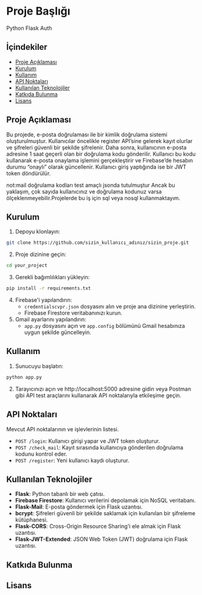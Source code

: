 
# Proje Başlığı

Python Flask Auth

## İçindekiler
- [Proje Açıklaması](#proje-açıklaması)
- [Kurulum](#kurulum)
- [Kullanım](#kullanım)
- [API Noktaları](#api-noktaları)
- [Kullanılan Teknolojiler](#kullanılan-teknolojiler)
- [Katkıda Bulunma](#katkıda-bulunma)
- [Lisans](#lisans)

## Proje Açıklaması

Bu projede, e-posta doğrulaması ile bir kimlik doğrulama sistemi oluşturulmuştur. Kullanıcılar öncelikle register API’sine gelerek kayıt olurlar ve şifreleri güvenli bir şekilde şifrelenir. Daha sonra, kullanıcının e-posta adresine 1 saat geçerli olan bir doğrulama kodu gönderilir. Kullanıcı bu kodu kullanarak e-posta onaylama işlemini gerçekleştirir ve Firebase’de hesabın durumu “onaylı” olarak güncellenir. Kullanıcı giriş yaptığında ise bir JWT token döndürülür.

not:mail doğrulama kodları test amaçlı jsonda tutulmuştur Ancak bu yaklaşım, çok sayıda kullanıcınız ve doğrulama kodunuz varsa ölçeklenmeyebilir.Projelerde bu iş için sql veya nosql kullanmaktayım.

## Kurulum

1. Depoyu klonlayın:
```bash
git clone https://github.com/sizin_kullanıcı_adınız/sizin_proje.git
```
2. Proje dizinine geçin:
```bash
cd your_project
```
3. Gerekli bağımlılıkları yükleyin:
```bash
pip install -r requirements.txt
```
4. Firebase'i yapılandırın:
    - `credentialscvpr.json` dosyasını alın ve proje ana dizinine yerleştirin.
    - Firebase Firestore veritabanınızı kurun.
5. Gmail ayarlarını yapılandırın:
    - `app.py` dosyasını açın ve `app.config` bölümünü Gmail hesabınıza uygun şekilde güncelleyin.

## Kullanım

1. Sunucuyu başlatın:
```bash
python app.py
```
2. Tarayıcınızı açın ve http://localhost:5000 adresine gidin veya Postman gibi API test araçlarını kullanarak API noktalarıyla etkileşime geçin.

## API Noktaları
Mevcut API noktalarının ve işlevlerinin listesi.

- `POST /login`: Kullanıcı girişi yapar ve JWT token oluşturur.
- `POST /check_mail`: Kayıt sırasında kullanıcıya gönderilen doğrulama kodunu kontrol eder.
- `POST /register`: Yeni kullanıcı kaydı oluşturur.

## Kullanılan Teknolojiler
- **Flask**: Python tabanlı bir web çatısı.
- **Firebase Firestore**: Kullanıcı verilerini depolamak için NoSQL veritabanı.
- **Flask-Mail**: E-posta göndermek için Flask uzantısı.
- **bcrypt**: Şifreleri güvenli bir şekilde saklamak için kullanılan bir şifreleme kütüphanesi.
- **Flask-CORS**: Cross-Origin Resource Sharing'i ele almak için Flask uzantısı.
- **Flask-JWT-Extended**: JSON Web Token (JWT) doğrulama için Flask uzantısı.

## Katkıda Bulunma

## Lisans

